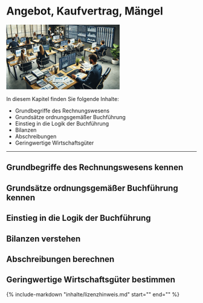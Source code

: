 # Angebot, Kaufvertrag, Mängel

![Kapitelbild](bilder/kapitelbild_rechnungswesen.png)

In diesem Kapitel finden Sie folgende Inhalte:

- Grundbegriffe des Rechnungswesens
- Grundsätze ordnungsgemäßer Buchführung
- Einstieg in die Logik der Buchführung
- Bilanzen
- Abschreibungen
- Geringwertige Wirtschaftsgüter

---

## Grundbegriffe des Rechnungswesens kennen

## Grundsätze ordnungsgemäßer Buchführung kennen

## Einstieg in die Logik der Buchführung

## Bilanzen verstehen

## Abschreibungen berechnen

## Geringwertige Wirtschaftsgüter bestimmen


{%
   include-markdown "inhalte/lizenzhinweis.md"
   start="<!--include-start-->"
   end="<!--include-end-->"
%}